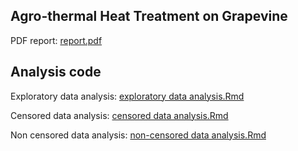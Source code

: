 ## Agro-thermal Heat Treatment on Grapevine

PDF report: [report.pdf](report.pdf)

## Analysis code

Exploratory data analysis: [exploratory data analysis.Rmd](exploratory_data_analysis.Rmd)

Censored data analysis: [censored data analysis.Rmd](censored_data_analysis.Rmd)

Non censored data analysis: [non-censored data analysis.Rmd](non_censored_analysis.Rmd)
